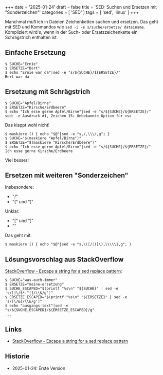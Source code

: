 +++
date = '2025-01-24'
draft = false
title = 'SED: Suchen und Ersetzen mit "Sonderzeichen"'
categories = [ 'SED' ]
tags = [ 'sed', 'linux' ]
+++

<!--
SED: Suchen und Ersetzen mit "Sonderzeichen"
============================================
-->

Manchmal muß ich in Dateien 
Zeichenketten suchen und ersetzen.
Das geht mit SED und Kommandos wie
`sed -i -e s/suche/ersetze/ dateiname`.
Kompliziert wird's, wenn in der Such- oder
Ersatzzeichenkette ein Schrägstrich enthalten ist.

<!--more-->

Einfache Ersetzung
------------------

```
$ SUCHE="Ernie"
$ ERSETZE="Bert"
$ echo "Ernie war da"|sed -e "s/${SUCHE}/${ERSETZE}/"
Bert war da
```

Ersetzung mit Schrägstrich
--------------------------

```
$ SUCHE="Apfel/Birne"
$ ERSETZE="Kirsche/Erdbeere"
$ echo "Ich esse gerne Apfel/Birne"|sed -e "s/${SUCHE}/${ERSETZE}/"
sed: -e Ausdruck #1, Zeichen 15: Unbekannte Option für »s«
```

Das klappt wohl nicht!

```
$ maskiere () { echo "$@"|sed -e "s,/,\\\/,g"; }
$ SUCHE="$(maskiere "Apfel/Birne")"
$ ERSETZE="$(maskiere "Kirsche/Erdbeere")"
$ echo "Ich esse gerne Apfel/Birne"|sed -e "s/${SUCHE}/${ERSETZE}/"
Ich esse gerne Kirsche/Erdbeere
```

Viel besser!

Ersetzen mit weiteren "Sonderzeichen"
-------------------------------------

Insbesondere:

- "/"
- "(" und ")"

Unklar:

- "[" und "]"
- "\"

Das geht mit:

```
$ maskiere () { echo "$@"|sed -e "s,\([/()]\),\\\\\1,g"; }
```

Lösungsvorschlag aus StackOverflow
----------------------------------

[StackOverflow - Escape a string for a sed replace pattern](https://stackoverflow.com/questions/407523/escape-a-string-for-a-sed-replace-pattern):

```
$ SUCHE="was-auch-immer"
$ ERSETZE="meine-ersetzung"
$ SUCHE_ESCAPED="$(printf "%s\n" "${SUCHE}" | sed -e 's/[]\/$*.^[]/\\&/g')"
$ ERSETZE_ESCAPED="$(printf "%s\n" "${ERSETZE}" | sed -e 's/[\/&]/\\&/g')"
$ echo "ausgangs-text"|sed -e "s/${SUCHE_ESCAPED}/${ERSETZE_ESCAPED}/g"
...
```

Links
-----

- [StackOverflow - Escape a string for a sed replace pattern](https://stackoverflow.com/questions/407523/escape-a-string-for-a-sed-replace-pattern)

Historie
--------

- 2025-01-24: Erste Version
